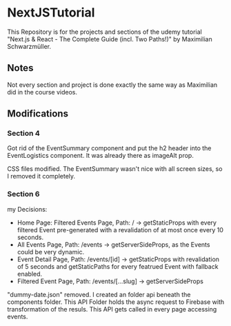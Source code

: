 # NextJSTutorial
This Repository is for the projects and sections of the udemy tutorial "Next.js &amp; React - The Complete Guide (incl. Two Paths!)" by Maximilian Schwarzmüller.

## Notes
Not every section and project is done exactly the same way as Maximilian did in the course videos.

## Modifications
### Section 4
Got rid of the EventSummary component and put the h2 header into the EventLogistics component. It was already there as imageAlt prop.

CSS files modified. The EventSummary wasn't nice with all screen sizes, so I removed it completely.

### Section 6
my Decisions:
- Home Page: Filtered Events Page, Path: / -> getStaticProps with every filtered Event pre-generated with a revalidation of at most once every 10 seconds.
- All Events Page, Path: /events -> getServerSideProps, as the Events could be very dynamic.
- Event Detail Page, Path: /events/[id] -> getStaticProps with revalidation of 5 seconds and getStaticPaths for every featrued Event with fallback enabled.
- Filtered Event Page, Path: /events/[...slug] -> getServerSideProps

"dummy-date.json" removed. I created an folder api beneath the components folder. This API Folder holds the async request to Firebase with transformation of the resuls. This API gets called in every page accessing events.